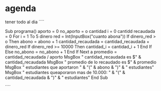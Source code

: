 # agenda
tener todo al dia
´´´´


Sub programa()
    aporto = 0
    no_aporto = o
    cantidad i = 0
    cantidd recaudada = 0
 For i = 1 To 5
    dinero red = Int(InputBox("cuanto abona"))
    If dinero_red > o Then
    abono = abono + 1
    cantidad_recaudada = cantidad_recaudada + dinero_red
    If dinero_red >= 10000 Then
        cantidad_i = cantidad_i + 1
    End If
    Else
    no_abono = no_abono + 1
    End If
Next a
promedio = cantidad_recaudada / aporto
MsgBox " cantidad_recaudada es $" & cantidad_recaudada
MsgBox " promedio de lo recaudado es $" & promedio
MsgBox " estudiantes que aportaron " & "(" & abono & ")" & " estudiantes"
MsgBox "  estudiantes queaporaron mas de 10.000: " & "(" & cantidad_recaudada & ")" & " estudiantes"
End Sub

´´´´
